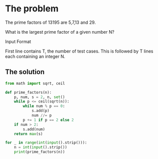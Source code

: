 # The problem

The prime factors of 13195 are 5,7,13 and 29.

What is the largest prime factor of a given number N?

Input Format

First line contains T, the number of test cases. This is followed by T lines each containing an integer N.

## The solution

```python
from math import sqrt, ceil

def prime_factors(n):
    p, num, s = 2, n, set()
    while p <= ceil(sqrt(n)):
        while num % p == 0:
            s.add(p)
            num //= p
        p += 1 if p == 2 else 2
    if num > 2:
        s.add(num)
    return max(s)

for _ in range(int(input().strip())):
    n = int(input().strip())
    print(prime_factors(n))
```